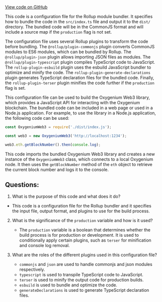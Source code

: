 [View code on GitHub](https://github.com/oxygenium-network/oxygenium-web3/packages/get-extension-wallet/rollup.config.js)

This code is a configuration file for the Rollup module bundler. It specifies how to bundle the code in the `src/index.ts` file and output it to the `dist/` directory. The bundled code will be in the CommonJS format and will include a source map if the `production` flag is not set. 

The configuration file uses several Rollup plugins to transform the code before bundling. The `@rollup/plugin-commonjs` plugin converts CommonJS modules to ES6 modules, which can be bundled by Rollup. The `@rollup/plugin-json` plugin allows importing JSON files as modules. The `@rollup/plugin-typescript` plugin compiles TypeScript code to JavaScript. The `rollup-plugin-esbuild` plugin uses the esbuild JavaScript bundler to optimize and minify the code. The `rollup-plugin-generate-declarations` plugin generates TypeScript declaration files for the bundled code. Finally, the `rollup-plugin-terser` plugin minifies the code further if the `production` flag is set.

This configuration file can be used to build the Oxygenium Web3 library, which provides a JavaScript API for interacting with the Oxygenium blockchain. The bundled code can be included in a web page or used in a Node.js application. For example, to use the library in a Node.js application, the following code can be used:

```javascript
const OxygeniumWeb3 = require('./dist/index.js');

const web3 = new OxygeniumWeb3('http://localhost:1234');

web3.eth.getBlockNumber().then(console.log);
```

This code imports the bundled Oxygenium Web3 library and creates a new instance of the `OxygeniumWeb3` class, which connects to a local Oxygenium node. It then uses the `getBlockNumber` method of the `eth` object to retrieve the current block number and logs it to the console.
## Questions: 
 1. What is the purpose of this code and what does it do?
   - This code is a configuration file for the Rollup bundler and it specifies the input file, output format, and plugins to use for the build process.

2. What is the significance of the `production` variable and how is it used?
   - The `production` variable is a boolean that determines whether the build process is for production or development. It is used to conditionally apply certain plugins, such as `terser` for minification and console log removal.

3. What are the roles of the different plugins used in this configuration file?
   - `commonjs` and `json` are used to handle commonjs and json modules respectively.
   - `typescript` is used to transpile TypeScript code to JavaScript.
   - `terser` is used to minify the output code for production builds.
   - `esbuild` is used to bundle and optimize the code.
   - `generateDeclarations` is used to generate TypeScript declaration files.